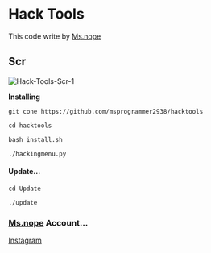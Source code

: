 # Hack Tools
This code write by [Ms.nope](https://github.com/msprogrammer2938)

## Scr
![Hack-Tools-Scr-1](https://user-images.githubusercontent.com/78996423/120886238-294bcd80-c602-11eb-8175-17de1f702ad9.jpeg)

**Installing**
```
git cone https://github.com/msprogrammer2938/hacktools

cd hacktools

bash install.sh

./hackingmenu.py

```

#### Update...
```
cd Update

./update
```

### [Ms.nope](https://github.com/msprogrammer2938) Account...
[Instagram](https://instagram.com/programmer2938)

